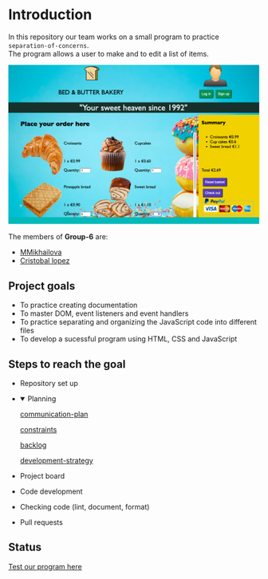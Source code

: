 # Introduction

In this repository our team works on a small program to practice `separation-of-concerns`.  
The program allows a user to make and to edit a list of items.

![Page](media/screenshot.png)

The members of **Group-6** are:

- [MMikhailova](https://github.com/MMikhailova)
- [Cristobal lopez](https://github.com/cristobal-lopez)

## Project goals

- To practice creating documentation
- To master DOM, event listeners and event handlers
- To practice separating and organizing the JavaScript code into different files
- To develop a sucessful program using HTML, CSS and JavaScript

## Steps to reach the goal

- Repository set up
- <details open><summary>Planning</summary>

    [communication-plan](./planning/communication-plan.md)

   [constraints](./planning/constraints.md)

    [backlog](.planing/../planning/backlog.md)
  
    [development-strategy](./planning/development-strategy.md)

  </details>
- Project board
- Code development
- Checking code (lint, document, format)
- Pull requests

## Status

[Test our program here](https://lab-brussels-1.github.io/Group6-separation-of-concerns-starter-2.0/)
